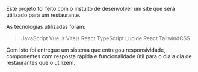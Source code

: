 Este projeto foi feito com o instuito de desenvolver um site que será utilizado para um restaurante.  

As tecnologias utilizadas foram:  
> JavaScript
> Vue.js
> Vitejs
> React
> TypeScript
> Lucide React
> TailwindCSS

Com isto foi entregue um sistema que entregou responsividade, componentes com resposta rápida e funcionalidade útil para o dia a dia de restaurantes que o utilizem.
